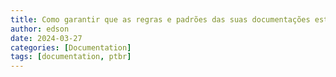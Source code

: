 ```yaml
---
title: Como garantir que as regras e padrões das suas documentações estão sendo seguidas com a ferramenta Vale
author: edson
date: 2024-03-27
categories: [Documentation]
tags: [documentation, ptbr]
---
```


